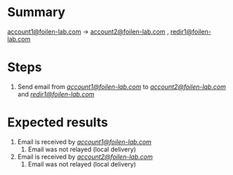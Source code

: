 # Summary

account1@foilen-lab.com -> account2@foilen-lab.com , redir1@foilen-lab.com

# Steps

1. Send email from *account1@foilen-lab.com* to *account2@foilen-lab.com* and *redir1@foilen-lab.com*

# Expected results

1. Email is received by *account1@foilen-lab.com*
	  1. Email was not relayed (local delivery)
1. Email is received by *account2@foilen-lab.com*
	  1. Email was not relayed (local delivery)

